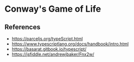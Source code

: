 # Conway's Game of Life

## References
- https://parceljs.org/typeScript.html
- https://www.typescriptlang.org/docs/handbook/intro.html
- https://basarat.gitbook.io/typescript/
- https://jsfiddle.net/andrewjbaker/Fnx2w/
